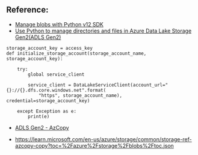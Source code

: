 
## Reference:   
- [Manage blobs with Python v12 SDK](https://docs.microsoft.com/en-us/azure/storage/blobs/storage-quickstart-blobs-python?tabs=environment-variable-windows)
- [Use Python to manage directories and files in Azure Data Lake Storage Gen2(ADLS Gen2)](https://docs.microsoft.com/en-us/azure/storage/blobs/data-lake-storage-directory-file-acl-python)
```
storage_account_key = access_key
def initialize_storage_account(storage_account_name, storage_account_key):
    
    try:  
        global service_client

        service_client = DataLakeServiceClient(account_url="{}://{}.dfs.core.windows.net".format(
            "https", storage_account_name), credential=storage_account_key)
    
    except Exception as e:
        print(e)
```

- [ADLS Gen2 - AzCopy](https://docs.microsoft.com/en-us/azure/storage/common/storage-use-azcopy-blobs-copy?toc=%2Fazure%2Fstorage%2Fblobs%2Ftoc.json)

- https://learn.microsoft.com/en-us/azure/storage/common/storage-ref-azcopy-copy?toc=%2Fazure%2Fstorage%2Fblobs%2Ftoc.json
